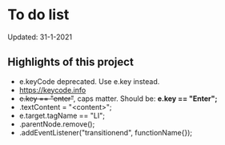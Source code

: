 # To do list

Updated: 31-1-2021


## Highlights of this project
* e.keyCode deprecated. Use e.key instead.
* https://keycode.info
* <strike>e.key == "enter"</strike>, caps matter. Should be: <strong>e.key == "Enter";</strong>
* .textContent = "\<content>";
* e.target.tagName == "LI";
* .parentNode.remove();
* .addEventListener("transitionend", functionName{});